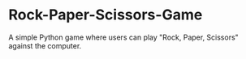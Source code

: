 # Rock-Paper-Scissors-Game
A simple Python game where users can play "Rock, Paper, Scissors" against the computer. 
